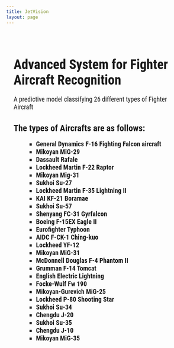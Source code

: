 ```yaml
---
title: JetVision
layout: page
---
```

<html>
<head>
    <title>Advanced System for Fighter Aircraft Recognition</title>
    <link href="https://fonts.googleapis.com/css2?family=Roboto+Condensed:wght@300;400;700&display=swap" rel="stylesheet">
    <link rel="stylesheet" href="styles.css">
<style>
        body {
            font-family: 'Roboto Condensed', sans-serif;
        }
       .container {
            max-width: 800px;
            margin: 0 auto;
            padding: 20px;
        }
         h1 {
            font-size: 36px;
            font-weight: bold;
            margin-bottom: 20px;
        }
        p {
            font-size: 18px;
            margin-bottom: 20px;
        }
        h2 {
            font-size: 24px;
            font-weight: bold;
            margin-bottom: 10px;
        }
        .aircraft-list {
            font-size: 18px; /* Adjust the font size as needed */
            font-weight: bold; /* Adjust the font weight as needed */
            list-style-type: square;
            margin-left: 30px;
        }
    </style>
</head>
<body>
    <div class="container">
        <h1>Advanced System for Fighter Aircraft Recognition</h1>
        <p>A predictive model classifying 26 different types of Fighter Aircraft</p>
        <h2>The types of Aircrafts are as follows:</h2>
       <ul class="aircraft-list">
            <li>General Dynamics F-16 Fighting Falcon aircraft</li>
            <li>Mikoyan MiG-29</li>
            <li>Dassault Rafale</li>
            <li>Lockheed Martin F-22 Raptor</li>
            <li>Mikoyan Mig-31</li>
            <li>Sukhoi Su-27</li>
            <li>Lockheed Martin F-35 Lightning II</li>
            <li>KAI KF-21 Boramae</li>
            <li>Sukhoi Su-57</li>
            <li>Shenyang FC-31 Gyrfalcon</li>
            <li>Boeing F-15EX Eagle II</li>
            <li>Eurofighter Typhoon</li>
            <li>AIDC F-CK-1 Ching-kuo</li>
            <li>Lockheed YF-12</li>
            <li>Mikoyan MiG-31</li>
            <li>McDonnell Douglas F-4 Phantom II</li>
            <li>Grumman F-14 Tomcat</li>
            <li>English Electric Lightning</li>
            <li>Focke-Wulf Fw 190</li>
            <li>Mikoyan-Gurevich MiG-25</li>
            <li>Lockheed P-80 Shooting Star</li>
            <li>Sukhoi Su-34</li>
            <li>Chengdu J-20</li>
            <li>Sukhoi Su-35</li>
            <li>Chengdu J-10</li>
            <li>Mikoyan MiG-35</li>
        </ul>
    </div>
</body>
</html>
